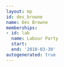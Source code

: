 ```yaml
---
layout: mp
id: des_browne
name: Des Browne
memberships:
- id: lab
  name: Labour Party
  start: 
  end: '2010-03-30'
autogenerated: true
---
```

